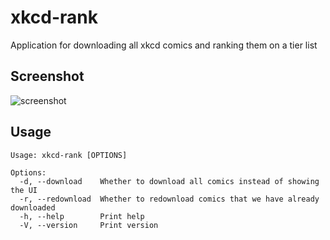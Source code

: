 # xkcd-rank

Application for downloading all xkcd comics and ranking them on a tier list

## Screenshot

![screenshot](https://github.com/user-attachments/assets/93fe0757-0539-48f5-a6b1-fda9a286bd6f)

## Usage

```
Usage: xkcd-rank [OPTIONS]

Options:
  -d, --download    Whether to download all comics instead of showing the UI
  -r, --redownload  Whether to redownload comics that we have already downloaded
  -h, --help        Print help
  -V, --version     Print version
```
